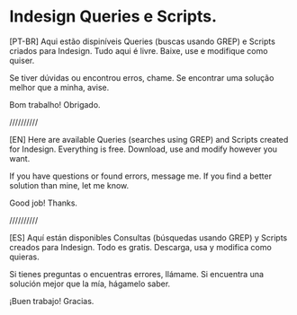 # Indesign Queries e Scripts.
[PT-BR]
Aqui estão dispiníveis Queries (buscas usando GREP) e Scripts criados para Indesign.
Tudo aqui é livre. Baixe, use e modifique como quiser.

Se tiver dúvidas ou encontrou erros, chame.
Se encontrar uma solução melhor que a minha, avise.

Bom trabalho! Obrigado.

//////////

[EN]
Here are available Queries (searches using GREP) and Scripts created for Indesign.
Everything is free. Download, use and modify however you want.

If you have questions or found errors, message me.
If you find a better solution than mine, let me know.

Good job! Thanks.

//////////

[ES]
Aquí están disponibles Consultas (búsquedas usando GREP) y Scripts creados para Indesign.
Todo es gratis. Descarga, usa y modifica como quieras.

Si tienes preguntas o encuentras errores, llámame.
Si encuentra una solución mejor que la mía, hágamelo saber.

¡Buen trabajo! Gracias.
